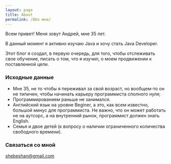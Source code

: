 ```yaml
---
layout: page
title: About
permalink: /Обо мне/
---
```


Всем привет!
Меня зовут Андрей, мне 35 лет.

В данный момент я активно изучаю Java и хочу стать Java Developer. 

Этот блог я создал, в первую очередь, для того, чтобы отслеживать свое обучение, писать о том, что я изучил, о моем продвижении к поставленной цели.

### Исходные данные

* Мне 35, не то чтобы я переживал за свой возраст, но вообщем-то он не типичен, чтобы начинать карьеру программиста сполного нуля;
* Программированием раньше не занимался.
* Английский язык на уровне Beginer, а это, как всем известно, большой минус для программиста. Не важно, что он может работать не на аутсорс, а на внутренний рынок, программист должен знать English.
* Семья и двое детей (к вопросу о наличии ограниченного количества свободного времени).

### Связаться со мной

[shebeshan@gmail.com](mailto:shebeshan@gmail.com)
